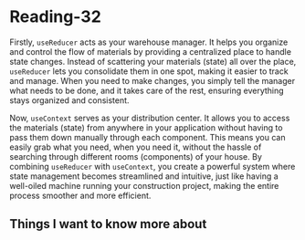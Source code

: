 # Reading-32

Firstly, `useReducer` acts as your warehouse manager. It helps you organize and control the flow of materials by providing a centralized place to handle state changes. Instead of scattering your materials (state) all over the place, `useReducer` lets you consolidate them in one spot, making it easier to track and manage. When you need to make changes, you simply tell the manager what needs to be done, and it takes care of the rest, ensuring everything stays organized and consistent.

Now, `useContext` serves as your distribution center. It allows you to access the materials (state) from anywhere in your application without having to pass them down manually through each component. This means you can easily grab what you need, when you need it, without the hassle of searching through different rooms (components) of your house. By combining `useReducer` with `useContext`, you create a powerful system where state management becomes streamlined and intuitive, just like having a well-oiled machine running your construction project, making the entire process smoother and more efficient.

## Things I want to know more about
